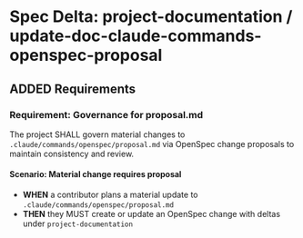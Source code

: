 # Spec Delta: project-documentation / update-doc-claude-commands-openspec-proposal

## ADDED Requirements

### Requirement: Governance for proposal.md

The project SHALL govern material changes to `.claude/commands/openspec/proposal.md` via OpenSpec change proposals to maintain consistency and review.

#### Scenario: Material change requires proposal

- **WHEN** a contributor plans a material update to `.claude/commands/openspec/proposal.md`
- **THEN** they MUST create or update an OpenSpec change with deltas under `project-documentation`
